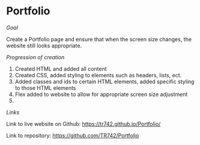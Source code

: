 # Portfolio
*Goal*

Create a Portfolio page and ensure that when the screen size changes, the website still looks appropriate.

*Progression of creation*

1) Created HTML and added all content
2) Created CSS, added styling to elements such as headers, lists, ect.
3) Added classes and ids to certain HTML elements, added specific styling to those HTML elements
4) Flex added to website to allow for appropriate screen size adjustment 
5)

*Links*

Link to live website on Github: https://tr742.github.io/Portfolio/

Link to repository: https://github.com/TR742/Portfolio